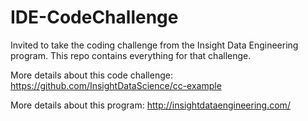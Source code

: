 # IDE-CodeChallenge
Invited to take the coding challenge from the Insight Data Engineering program. This repo contains everything for that challenge.

More details about this code challenge: https://github.com/InsightDataScience/cc-example

More details about this program: http://insightdataengineering.com/
